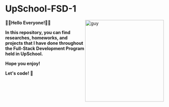 # UpSchool-FSD-1
<img align="right" height="260px" alt="guy" width="250" src="https://user-images.githubusercontent.com/102520514/221416395-9d877d54-de3e-464a-a80b-9e3034743130.gif" />

**👋🏻Hello Everyone!👋🏻**

**In this repository, you can find researches, homeworks, and projects that I have done throughout the Full-Stack Development Program held in UpSchool.**

**Hope you enjoy!**

**Let's code! 🚀**
